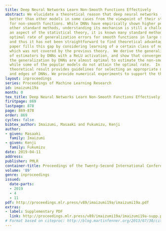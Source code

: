 ```yaml
---
title: Deep Neural Networks Learn Non-Smooth Functions Effectively
abstract: We elucidate a theoretical reason that deep neural networks (DNNs) perform
  better than other models in some cases from the viewpoint of their statistical properties
  for non-smooth functions. While DNNs have empirically shown higher performance than
  other standard methods, understanding its mechanism is still a challenging problem.  From
  an aspect of the statistical theory, it is known many standard methods attain the
  optimal rate of generalization errors for smooth functions in large sample asymptotics,
  and thus it has not been straightforward to find theoretical advantages of DNNs.  This
  paper fills this gap by considering learning of a certain class of non-smooth functions,
  which was not covered by the previous theory.  We derive the generalization error
  of estimators by DNNs with a ReLU activation, and show that convergence rates of
  the generalization by DNNs are almost optimal to estimate the non-smooth functions,
  while some of the popular models do not attain the optimal rate.  In addition, our
  theoretical result provides guidelines for selecting an appropriate number of layers
  and edges of DNNs. We provide numerical experiments to support the theoretical results.
layout: inproceedings
series: Proceedings of Machine Learning Research
id: imaizumi19a
month: 0
tex_title: Deep Neural Networks Learn Non-Smooth Functions Effectively
firstpage: 869
lastpage: 878
page: 869-878
order: 869
cycles: false
bibtex_author: Imaizumi, Masaaki and Fukumizu, Kenji
author:
- given: Masaaki
  family: Imaizumi
- given: Kenji
  family: Fukumizu
date: 2019-04-11
address: 
publisher: PMLR
container-title: Proceedings of the Twenty-Second International Conference on Artificial Intelligence and Statistics
volume: '89'
genre: inproceedings
issued:
  date-parts:
  - 2019
  - 4
  - 11
pdf: http://proceedings.mlr.press/v89/imaizumi19a/imaizumi19a.pdf
extras:
- label: Supplementary PDF
  link: http://proceedings.mlr.press/v89/imaizumi19a/imaizumi19a-supp.pdf
# Format based on citeproc: http://blog.martinfenner.org/2013/07/30/citeproc-yaml-for-bibliographies/
---
```

